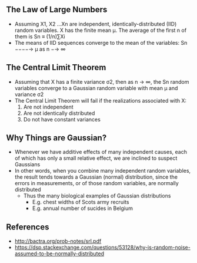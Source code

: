 ## The Law of Large Numbers
- Assuming X1, X2 ...Xn are independent, identically-distributed (IID) random variables. X has the finite mean µ. The average of the first n of them is Sn ≡ (1/n)∑Xi
- The means of IID sequences converge to the mean of the variables: Sn −−−−→ µ as n −→ ∞

## The Central Limit Theorem
- Assuming that X has a finite variance σ2, then as n → ∞, the Sn random variables converge to a Gaussian random variable with mean µ and variance σ2
- The Central Limit Theorem will fail if the realizations associated with X:
	1. Are not independent
	2. Are not identically distributed
	3. Do not have constant variances

## Why Things are Gaussian?
- Whenever we have additive effects of many independent causes, each of which has only a small relative effect, we are inclined to
suspect Gaussians
- In other words, when you combine many independent random variables, the result tends towards a Gaussian (normal) distribution, since the errors in measurements, or of those random variables, are normally distributed
	-  Thus the many biological examples of Gaussian distributions
		- E.g. chest widths of Scots army recruits
		- E.g. annual number of sucides in Belgium

## References
- http://bactra.org/prob-notes/srl.pdf
- https://dsp.stackexchange.com/questions/53128/why-is-random-noise-assumed-to-be-normally-distributed
